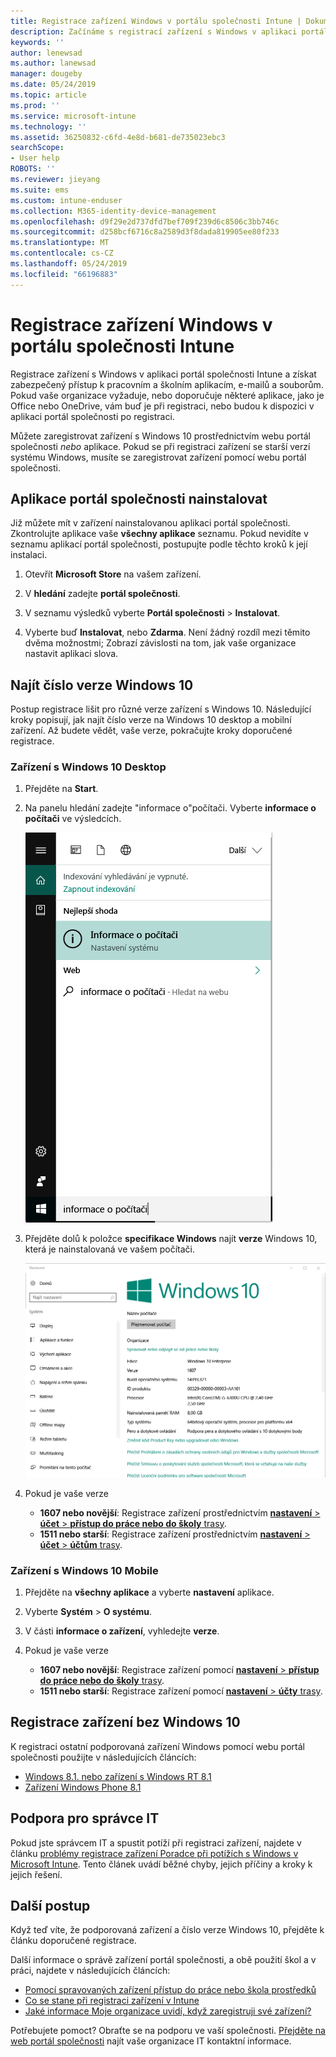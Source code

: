 ```yaml
---
title: Registrace zařízení Windows v portálu společnosti Intune | Dokumentace Microsoftu
description: Začínáme s registrací zařízení s Windows v aplikaci portál společnosti
keywords: ''
author: lenewsad
ms.author: lanewsad
manager: dougeby
ms.date: 05/24/2019
ms.topic: article
ms.prod: ''
ms.service: microsoft-intune
ms.technology: ''
ms.assetid: 36250832-c6fd-4e8d-b681-de735023ebc3
searchScope:
- User help
ROBOTS: ''
ms.reviewer: jieyang
ms.suite: ems
ms.custom: intune-enduser
ms.collection: M365-identity-device-management
ms.openlocfilehash: d9f29e2d737dfd7bef709f239d6c8506c3bb746c
ms.sourcegitcommit: d258bcf6716c8a2589d3f8dada819905ee80f233
ms.translationtype: MT
ms.contentlocale: cs-CZ
ms.lasthandoff: 05/24/2019
ms.locfileid: "66196883"
---
```

# <a name="windows-device-enrollment-in-intune-company-portal"></a>Registrace zařízení Windows v portálu společnosti Intune  

Registrace zařízení s Windows v aplikaci portál společnosti Intune a získat zabezpečený přístup k pracovním a školním aplikacím, e-mailů a souborům. Pokud vaše organizace vyžaduje, nebo doporučuje některé aplikace, jako je Office nebo OneDrive, vám buď je při registraci, nebo budou k dispozici v aplikaci portál společnosti po registraci.  

Můžete zaregistrovat zařízení s Windows 10 prostřednictvím webu portál společnosti *nebo* aplikace. Pokud se při registraci zařízení se starší verzí systému Windows, musíte se zaregistrovat zařízení pomocí webu portál společnosti.  

## <a name="install-company-portal-app"></a>Aplikace portál společnosti nainstalovat  
Již můžete mít v zařízení nainstalovanou aplikaci portál společnosti. Zkontrolujte aplikace vaše __všechny aplikace__ seznamu.  Pokud nevidíte v seznamu aplikací portál společnosti, postupujte podle těchto kroků k její instalaci.  

1. Otevřít **Microsoft Store** na vašem zařízení.

2. V **hledání** zadejte **portál společnosti**.

3. V seznamu výsledků vyberte **Portál společnosti** > **Instalovat**.

4. Vyberte buď **Instalovat**, nebo **Zdarma**. Není žádný rozdíl mezi těmito dvěma možnostmi; Zobrazí závislosti na tom, jak vaše organizace nastavit aplikaci slova.  

## <a name="find-windows-10-version-number"></a>Najít číslo verze Windows 10  
Postup registrace lišit pro různé verze zařízení s Windows 10. Následující kroky popisují, jak najít číslo verze na Windows 10 desktop a mobilní zařízení. Až budete vědět, vaše verze, pokračujte kroky doporučené registrace.  

### <a name="windows-10-desktop-devices"></a>Zařízení s Windows 10 Desktop  

1. Přejděte na **Start**.

2. Na panelu hledání zadejte "informace o"počítači. Vyberte __informace o počítači__ ve výsledcích.  


   ![nastavení vyhledávání pro informace o počítači](media/searching_for_about_your_pc.png)  

3. Přejděte dolů k položce **specifikace Windows** najít **verze** Windows 10, která je nainstalovaná ve vašem počítači.  


   ![Windows 10 Desktop – Informace o počítači](media/settings_about_pc.png)  

4. Pokud je vaše verze  

    *  __1607 nebo novější__: Registrace zařízení prostřednictvím [ **nastavení** > **účet** > **přístup do práce nebo do školy** trasy](enroll-windows-10-device.md#enroll-windows-10-version-1607-and-later-device).   
    * __1511 nebo starší__: Registrace zařízení prostřednictvím [ **nastavení** > **účet** > **účtům** trasy](enroll-windows-10-device.md#enroll-windows-10-version-1511-and-earlier-device).  

### <a name="windows-10-mobile-devices"></a>Zařízení s Windows 10 Mobile       

1.  Přejděte na __všechny aplikace__ a vyberte __nastavení__ aplikace.  
2.  Vyberte __Systém__ > __O systému__.      
3.  V části __informace o zařízení__, vyhledejte __verze__.  
4. Pokud je vaše verze  

    *  __1607 nebo novější__: Registrace zařízení pomocí [ **nastavení** > **přístup do práce nebo do školy** trasy](enroll-windows-10-device.md#enroll-windows-10-version-1607-and-later-device).   
    * __1511 nebo starší__: Registrace zařízení pomocí [ **nastavení** > **účty** trasy](enroll-windows-10-device.md#enroll-windows-10-version-1511-and-earlier-device).  

## <a name="enroll-non-windows-10-devices"></a>Registrace zařízení bez Windows 10  
K registraci ostatní podporovaná zařízení Windows pomocí webu portál společnosti použijte v následujících článcích:   
* [Windows 8.1. nebo zařízení s Windows RT 8.1](enroll-your-W81-or-rt81-windows.md)  
* [Zařízení Windows Phone 8.1](enroll-your-wp81-windows.md)    

## <a name="it-administrator-support"></a>Podpora pro správce IT  
Pokud jste správcem IT a spustit potíží při registraci zařízení, najdete v článku [problémy registrace zařízení Poradce při potížích s Windows v Microsoft Intune](https://support.microsoft.com/help/4469913). Tento článek uvádí běžné chyby, jejich příčiny a kroky k jejich řešení.  

## <a name="next-steps"></a>Další postup  
Když teď víte, že podporovaná zařízení a číslo verze Windows 10, přejděte k článku doporučené registrace.  
 
Další informace o správě zařízení portál společnosti, a obě použití škol a v práci, najdete v následujících článcích:  
* [Pomocí spravovaných zařízení přístup do práce nebo škola prostředků](use-managed-devices-to-get-work-done.md)  
* [Co se stane při registraci zařízení v Intune](what-happens-if-you-install-the-company-portal-app-and-enroll-your-device-in-intune-windows.md)  
* [Jaké informace Moje organizace uvidí, když zaregistruji své zařízení?](what-info-can-your-company-see-when-you-enroll-your-device-in-intune.md)  

Potřebujete pomoct? Obraťte se na podporu ve vaší společnosti. [Přejděte na web portál společnosti](https://go.microsoft.com/fwlink/?linkid=2010980) najít vaše organizace IT kontaktní informace.  
